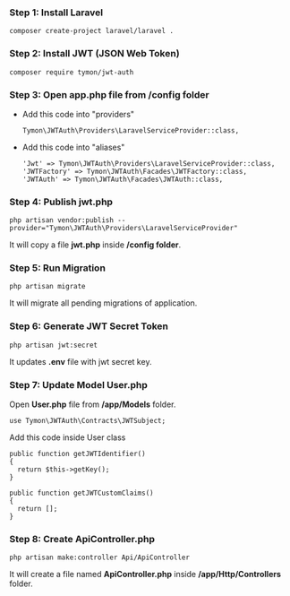 ### Step 1: Install Laravel
```
composer create-project laravel/laravel .
```
### Step 2: Install JWT (JSON Web Token)
```
composer require tymon/jwt-auth
```
### Step 3: Open app.php file from /config folder
- Add this code into "providers"
  ```
  Tymon\JWTAuth\Providers\LaravelServiceProvider::class,
  ```
- Add this code into "aliases"
  ```
  'Jwt' => Tymon\JWTAuth\Providers\LaravelServiceProvider::class,
  'JWTFactory' => Tymon\JWTAuth\Facades\JWTFactory::class,
  'JWTAuth' => Tymon\JWTAuth\Facades\JWTAuth::class,
  ```
### Step 4: Publish jwt.php
```
php artisan vendor:publish --provider="Tymon\JWTAuth\Providers\LaravelServiceProvider"
```
It will copy a file **jwt.php** inside **/config folder**.
### Step 5: Run Migration
```
php artisan migrate
```
It will migrate all pending migrations of application.
### Step 6: Generate JWT Secret Token
```
php artisan jwt:secret
```
It updates **.env** file with jwt secret key.
### Step 7: Update Model User.php
Open **User.php** file from **/app/Models** folder.
```
use Tymon\JWTAuth\Contracts\JWTSubject;
```
Add this code inside User class
```
public function getJWTIdentifier()
{
  return $this->getKey();
}

public function getJWTCustomClaims()
{
  return [];
}
```
### Step 8: Create ApiController.php
```
php artisan make:controller Api/ApiController
```
It will create a file named **ApiController.php** inside **/app/Http/Controllers** folder.
